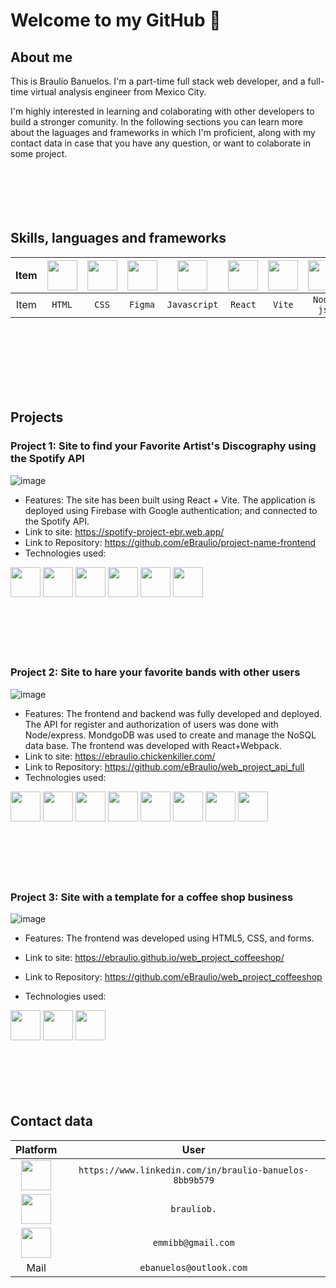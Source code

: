 # Welcome to my GitHub 👋
## About me

This is Braulio Banuelos. I'm a part-time full stack web developer, and a full-time virtual analysis engineer from Mexico City.

I'm highly interested in learning and colaborating with other developers to build a stronger comunity. 
In the following sections you can learn more about the laguages and frameworks in which I'm proficient, along with my contact data in case that you have any question, or want to colaborate in some project.
<br>
<br>
<br>
<br>
<br>
<br>

## Skills, languages and frameworks
<!--
|      Item          |                         Icon                                                                                 |
| :----------------: | :----------------------------------------------------------------------------------------------------------: |
|    `HTML`          |  <img src="https://github.com/user-attachments/assets/3afe139d-12b4-45d7-af43-c170461563eb" width="48">      |
|    `CSS`           |  <img src="https://github.com/user-attachments/assets/823f35f6-0cd9-44a4-acfa-8f3e687c1b9d" width="48">      |
|    `Figma`         |  <img src="https://github.com/user-attachments/assets/5b2a6798-48a4-4e93-a1a7-c077f84219c1" width="48">      |
|    `Javascript`    |  <img src="https://github.com/user-attachments/assets/a86e44d1-c4a6-4297-b487-65e9594fbbb3" width="48">      |
|    `React`         |  <img src="https://github.com/user-attachments/assets/5e0ea6e3-1fb0-40a7-b0f3-e03cbd9c0471" width="48">      |
|    `Vite`          |  <img src="https://github.com/user-attachments/assets/ba6e40f7-f0a4-4952-93e0-b11ce109c93b" width="48">      |
|    `Node js`       |  <img src="https://github.com/user-attachments/assets/bcd4bf21-52f1-498b-8363-ebde88e88f4c" width="48">      |
|    `Express`       |  <img src="https://github.com/user-attachments/assets/f9bbe27e-bc3a-4714-8b18-a9422dfde6d7" width="48">      |
|    `MongoDB`       |  <img src="https://github.com/user-attachments/assets/94871ae8-7c1f-4cff-9168-0b4f2b2d405b" width="48">      |
|    `Firebase`      |  <img src="https://github.com/user-attachments/assets/f778ce5f-f3ef-4ff2-bd7d-e9edf7977539" width="48">      | -->
 
|      Item          |<img src="https://github.com/user-attachments/assets/3afe139d-12b4-45d7-af43-c170461563eb" width="48">      | <img src="https://github.com/user-attachments/assets/823f35f6-0cd9-44a4-acfa-8f3e687c1b9d" width="48">      | <img src="https://github.com/user-attachments/assets/5b2a6798-48a4-4e93-a1a7-c077f84219c1" width="48">      | <img src="https://github.com/user-attachments/assets/a86e44d1-c4a6-4297-b487-65e9594fbbb3" width="48">      | <img src="https://github.com/user-attachments/assets/5e0ea6e3-1fb0-40a7-b0f3-e03cbd9c0471" width="48">      |  <img src="https://github.com/user-attachments/assets/ba6e40f7-f0a4-4952-93e0-b11ce109c93b" width="48">      | <img src="https://github.com/user-attachments/assets/bcd4bf21-52f1-498b-8363-ebde88e88f4c" width="48">      | <img src="https://github.com/user-attachments/assets/f9bbe27e-bc3a-4714-8b18-a9422dfde6d7" width="48">      | <img src="https://github.com/user-attachments/assets/94871ae8-7c1f-4cff-9168-0b4f2b2d405b" width="48">      | <img src="https://github.com/user-attachments/assets/f778ce5f-f3ef-4ff2-bd7d-e9edf7977539" width="48">      |
| :----------------: |:----------------------------------------------------------------------------------------------------------:      | :----------------------------------------------------------------------------------------------------------:      | :----------------------------------------------------------------------------------------------------------:      | :----------------------------------------------------------------------------------------------------------:      | :----------------------------------------------------------------------------------------------------------:      |  :----------------------------------------------------------------------------------------------------------:      | :----------------------------------------------------------------------------------------------------------:      | :----------------------------------------------------------------------------------------------------------:      | :----------------------------------------------------------------------------------------------------------:      | :----------------------------------------------------------------------------------------------------------:      |
|      Item          | `HTML`          |`CSS`           | `Figma`         | `Javascript`    |  `React`         | `Vite`          |  `Node js`       | `Express`       | `MongoDB`       | `Firebase`      |
<br>
<br>
<br>
<br>
<br>
<br>

## Projects 

### Project 1: Site to find your Favorite Artist's Discography using the Spotify API

![image](https://github.com/user-attachments/assets/425b5046-43b2-4610-b7f9-adf1528cb516)

- Features:
The site has been built using React + Vite. The application is deployed using Firebase with Google authentication; and connected to the Spotify API.
- Link to site: https://spotify-project-ebr.web.app/
- Link to Repository: https://github.com/eBraulio/project-name-frontend
- Technologies used:
<img src="https://github.com/user-attachments/assets/3afe139d-12b4-45d7-af43-c170461563eb" width="48">
<img src="https://github.com/user-attachments/assets/823f35f6-0cd9-44a4-acfa-8f3e687c1b9d" width="48">
<img src="https://github.com/user-attachments/assets/a86e44d1-c4a6-4297-b487-65e9594fbbb3" width="48">
<img src="https://github.com/user-attachments/assets/5e0ea6e3-1fb0-40a7-b0f3-e03cbd9c0471" width="48">
<img src="https://github.com/user-attachments/assets/ba6e40f7-f0a4-4952-93e0-b11ce109c93b" width="48">
<img src="https://github.com/user-attachments/assets/f778ce5f-f3ef-4ff2-bd7d-e9edf7977539" width="48">
<br>
<br>
<br>
<br>
<br>
<br>

### Project 2: Site to hare your favorite bands with other users

![image](https://github.com/user-attachments/assets/027400c4-f386-4c40-813d-5a813bfe72b8)

- Features:
The frontend and backend was fully developed and deployed. The API for register and authorization of users was done with Node/express. MondgoDB was used to create and manage the NoSQL data base. The frontend was developed with React+Webpack. 
- Link to site:	https://ebraulio.chickenkiller.com/
- Link to Repository: https://github.com/eBraulio/web_project_api_full
- Technologies used:
<img src="https://github.com/user-attachments/assets/3afe139d-12b4-45d7-af43-c170461563eb" width="48">   
<img src="https://github.com/user-attachments/assets/823f35f6-0cd9-44a4-acfa-8f3e687c1b9d" width="48">      
<img src="https://github.com/user-attachments/assets/5b2a6798-48a4-4e93-a1a7-c077f84219c1" width="48">
<img src="https://github.com/user-attachments/assets/a86e44d1-c4a6-4297-b487-65e9594fbbb3" width="48">      
<img src="https://github.com/user-attachments/assets/5e0ea6e3-1fb0-40a7-b0f3-e03cbd9c0471" width="48">      
<img src="https://github.com/user-attachments/assets/bcd4bf21-52f1-498b-8363-ebde88e88f4c" width="48">      
<img src="https://github.com/user-attachments/assets/f9bbe27e-bc3a-4714-8b18-a9422dfde6d7" width="48">      
<img src="https://github.com/user-attachments/assets/94871ae8-7c1f-4cff-9168-0b4f2b2d405b" width="48">
<br>
<br>
<br>
<br>
<br>
<br>

### Project 3: Site with a template for a coffee shop business

![image](https://github.com/user-attachments/assets/ac9c95ae-c1cd-49e9-9634-dc90c0678857)

- Features:
The frontend was developed using HTML5, CSS, and forms.
 
- Link to site:	https://ebraulio.github.io/web_project_coffeeshop/
- Link to Repository: https://github.com/eBraulio/web_project_coffeeshop
- Technologies used:
<img src="https://github.com/user-attachments/assets/3afe139d-12b4-45d7-af43-c170461563eb" width="48">   
<img src="https://github.com/user-attachments/assets/823f35f6-0cd9-44a4-acfa-8f3e687c1b9d" width="48">      
<img src="https://github.com/user-attachments/assets/5b2a6798-48a4-4e93-a1a7-c077f84219c1" width="48">
<br>
<br>
<br>
<br>
<br>
<br>

## Contact data

|      Platform                                                                                                      |                        User                                    |
| :----------------------------------------------------------------------------------------------------------------: | :------------------------------------------------------------: |
|    <img src="https://github.com/user-attachments/assets/89f181e4-1ecc-4d4e-a4a4-d5fe6fac670b" width="48">          |     `https://www.linkedin.com/in/braulio-banuelos-8bb9b579`    |
|    <img src="https://github.com/user-attachments/assets/d1f11fe5-f662-44d6-b50f-6387ab429aee" width="48">          |     `brauliob.`                                                |
|    <img src="https://github.com/user-attachments/assets/c4d00daa-92ba-4558-bd0c-3675576a19d8" width="48">          |     `emmibb@gmail.com`                                         |
|    Mail                                                                                                            |     `ebanuelos@outlook.com`                                    |

<br>
<br>
<br>
<br>
<br>
<br>


<!--
**eBraulio/eBraulio** is a ✨ _special_ ✨ repository because its `README.md` (this file) appears on your GitHub profile.

Here are some ideas to get you started:

- 🔭 I’m currently working on ...
- 🌱 I’m currently learning ...
- 👯 I’m looking to collaborate on ...
- 🤔 I’m looking for help with ...
- 💬 Ask me about ...
- 📫 How to reach me: ...
- 😄 Pronouns: ...
- ⚡ Fun fact: ...
-->
